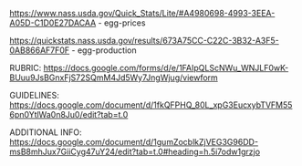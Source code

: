 https://www.nass.usda.gov/Quick_Stats/Lite/#A4980698-4993-3EEA-A05D-C1D0E27DACAA - egg-prices


https://quickstats.nass.usda.gov/results/673A75CC-C22C-3B32-A3F5-0AB866AF7F0F - egg-production


RUBRIC: https://docs.google.com/forms/d/e/1FAIpQLScNWu_WNJLF0wK-BUuu9JsBGnxFjS72SQmM4Jd5Wy7JngWjug/viewform

GUIDELINES: https://docs.google.com/document/d/1fkQFPHQ_80L_xpG3EucxybTVFM556pn0YtlWa0n8Ju0/edit?tab=t.0

ADDITIONAL INFO: https://docs.google.com/document/d/1gumZocblkZjVEG3G96DD-msB8mhJux7GiiCyg47uY24/edit?tab=t.0#heading=h.5i7odw1grzjo